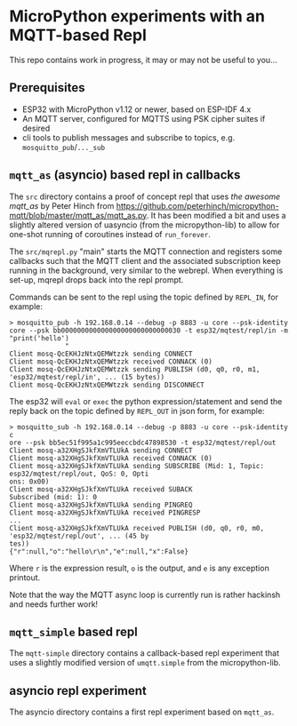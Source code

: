 MicroPython experiments with an MQTT-based Repl
===============================================

This repo contains work in progress, it may or may not be useful to you...

Prerequisites
-------------
- ESP32 with MicroPython v1.12 or newer, based on ESP-IDF 4.x
- An MQTT server, configured for MQTTS using PSK cipher suites if desired
- cli tools to publish messages and subscribe to topics, e.g. `mosquitto_pub`/`..._sub`

`mqtt_as` (asyncio) based repl in callbacks
-------------------------------------------

The `src` directory contains a proof of concept repl that uses *the awesome mqtt_as* by
Peter Hinch from https://github.com/peterhinch/micropython-mqtt/blob/master/mqtt_as/mqtt_as.py.
It has been modified a bit and uses a slightly altered version of uasyncio (from the
micropython-lib) to allow for one-shot running of coroutines instead of `run_forever`.

The `src/mqrepl.py` "main" starts the MQTT connection and registers some callbacks such that
the MQTT client and the associated subscription keep running in the background, very similar to
the webrepl. When everything is set-up, mqrepl drops back into the repl prompt.

Commands can be sent to the repl using the topic defined by `REPL_IN`, for example:

```
> mosquitto_pub -h 192.168.0.14 --debug -p 8883 -u core --psk-identity core --psk bb000000000000000000000000000030 -t esp32/mqtest/repl/in -m "print('hello')
              "
Client mosq-QcEKHJzNtxQEMWtzzk sending CONNECT
Client mosq-QcEKHJzNtxQEMWtzzk received CONNACK (0)
Client mosq-QcEKHJzNtxQEMWtzzk sending PUBLISH (d0, q0, r0, m1, 'esp32/mqtest/repl/in', ... (15 bytes))
Client mosq-QcEKHJzNtxQEMWtzzk sending DISCONNECT
```

The esp32 will `eval` or `exec` the python expression/statement and send the reply back on the
topic defined by `REPL_OUT` in json form, for example:

```
> mosquitto_sub -h 192.168.0.14 --debug -p 8883 -u core --psk-identity c
ore --psk bb5ec51f995a1c995eeccbdc47898530 -t esp32/mqtest/repl/out
Client mosq-a32XHgSJkfXmVTLUkA sending CONNECT
Client mosq-a32XHgSJkfXmVTLUkA received CONNACK (0)
Client mosq-a32XHgSJkfXmVTLUkA sending SUBSCRIBE (Mid: 1, Topic: esp32/mqtest/repl/out, QoS: 0, Opti
ons: 0x00)
Client mosq-a32XHgSJkfXmVTLUkA received SUBACK
Subscribed (mid: 1): 0
Client mosq-a32XHgSJkfXmVTLUkA sending PINGREQ
Client mosq-a32XHgSJkfXmVTLUkA received PINGRESP
...
Client mosq-a32XHgSJkfXmVTLUkA received PUBLISH (d0, q0, r0, m0, 'esp32/mqtest/repl/out', ... (45 by
tes))
{"r":null,"o":"hello\r\n","e":null,"x":False}
```
Where `r` is the expression result, `o` is the output, and `e` is any exception printout.

Note that the way the MQTT async loop is currently run is rather hackinsh and needs further work!

`mqtt_simple` based repl
------------------------

The `mqtt-simple` directory contains a callback-based repl experiment that uses  a slightly modified
version of `umqtt.simple` from the micropython-lib.

asyncio repl experiment
-----------------------

The asyncio directory contains a first repl experiment based on `mqtt_as`.

